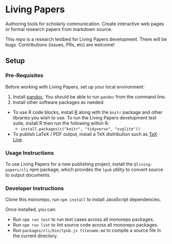 # Living Papers

Authoring tools for scholarly communication. Create interactive web pages or formal research papers from markdown source.

This repo is a research testbed for Living Papers development. There will be bugs. Contributions (issues, PRs, etc) are welcome!

## Setup

### Pre-Requisites

Before working with Living Papers, set up your local environment:

1. Install [pandoc](https://pandoc.org/installing.html). You should be able to run `pandoc` from the command line.
2. Install other software packages as needed:
  - To use R code blocks, install [R](https://cloud.r-project.org/) along with the `knitr` package and other libraries you wish to use. To run the Living Papers development test suite, install R then run the following within R:
    - `install.packages(c("knitr", "tidyverse", "svglite"))`
  - To publish LaTeX / PDF output,  install a TeX distribution such as [TeX Live](https://www.tug.org/texlive/).

### Usage Instructions

To use Living Papers for a new publishing project, install the `@living-papers/cli` npm package, which provides the `lpub` utility to convert source to output documents.

### Developer Instructions

Clone this monorepo, run `npm install` to install JavaScript dependencies.

Once installed, you can:
- Run `npm run test` to run test cases across all monorepo packages.
- Run `npm run lint` to lint source code across all monorepo packages.
- Run `packages/cli/bin/lpub.js filename.md` to compile a source file in the current directory.
